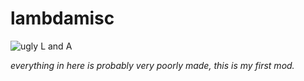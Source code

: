 # lambdamisc
![ugly L and A](Ramiels/lambdamisc/main/lambdamisc.png)

_everything in here is probably very poorly made, this is my first mod._
